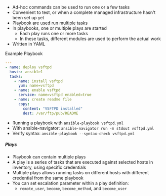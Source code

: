 - Ad-hoc commands can be used to run one or a few tasks
- Convenient to test, or when a complete managed infrastructure hasn't been set up yet
- Playbook are used run multiple tasks 
- In playbooks, one or multiple plays are started
	- Each play runs one or more tasks
	- In these tasks, different modules are used to perform the actual work
- Written in YAML

Example Playbook

```yaml
---
- name: deploy vsftpd
  hosts: ansible1
  tasks:
	- name: install vsftpd
	  yum: name=vsftpd
	- name: enable vsftpd
	  service: name=vsftpd enabled=true
	- name: create readme file
	  copy:
		content: "VSFTPD installed"
		dest: /var/ftp/pub/README
```

- Running a playbook with `ansible-playbook vsftpd.yml`
- With ansible-navigator: `ansible-navigator run -m stdout vsftpd.yml`
- Verify syntax: `ansible-playbook --syntax-check vsftpd.yml`

##### Plays

- Playbook can contain multiple plays
- A play is a series of tasks that are executed against selected hosts in inventory, using specific credentials
- Multiple plays allows running tasks on different hosts with different credential from the same playbook
- You can set escalation parameter within a play definition:
	- `remote_user`, `become`, `become_method`, and `become_user`
